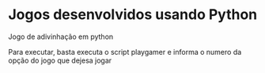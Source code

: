 # Jogos desenvolvidos usando Python

Jogo de adivinhação em python

Para executar, basta executa o script playgamer e  informa o numero da opção do jogo que dejesa jogar
